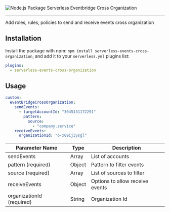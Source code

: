 ![Node.js Package](https://github.com/c4e/serverless-events-cross-organization/workflows/Node.js%20Package/badge.svg)
Serverless Eventbridge Cross Organization


--------------------------------

Add roles, rules, policies to send and receive events cross organization

Installation
-----
Install the package with npm: `npm install serverless-events-cross-organization`, and add it to your `serverless.yml` plugins list:

```yaml
plugins:
  - serverless-events-cross-organization
```

Usage
-----

```yaml
custom:
  eventBridgeCrossOrganization:
    sendEvents:
      - targetAccountId: "3045131172291"
        pattern:
          source: 
            - "company.service"
    receiveEvents:
      organizationId: "o-x09ij3ysgl"
```

| Parameter Name | Type | Description |
| --- | --- | --- |
| sendEvents | Array | List of accounts |
| pattern (required) | Object | Pattern to filter events |
| source (required) | Array | List of sources to filter |
| receiveEvents | Object | Options to allow receive events |
| organizationId (required) | String | Organization Id |